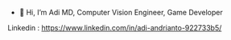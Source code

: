 - 👋 Hi, I’m Adi
MD, Computer Vision Engineer, Game Developer

Linkedin : https://www.linkedin.com/in/adi-andrianto-922733b5/

<!---
adiandrianto/adiandrianto is a ✨ special ✨ repository because its `README.md` (this file) appears on your GitHub profile.
You can click the Preview link to take a look at your changes.
--->
